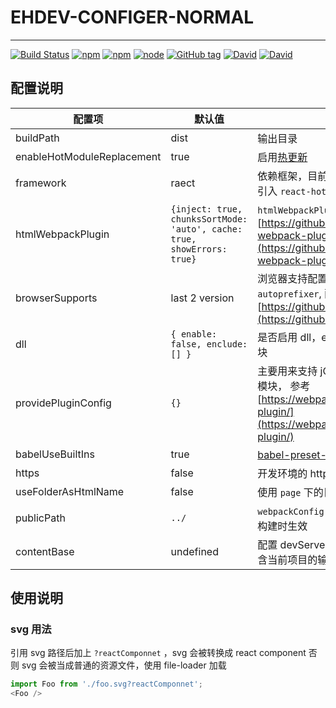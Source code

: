 # EHDEV-CONFIGER-NORMAL
---

[![Build Status](https://travis-ci.org/EHDFE/ehdev-configer-normal.svg?branch=master)](https://travis-ci.org/EHDFE/ehdev-configer-normal)
[![npm](https://img.shields.io/npm/dm/ehdev-configer-normal.svg)]()
[![npm](https://img.shields.io/npm/v/ehdev-configer-normal.svg)]()
[![node](https://img.shields.io/node/v/ehdev-configer-normal.svg)]()
[![GitHub tag](https://img.shields.io/github/tag/ehdfe/ehdev-configer-normal.svg)]()
[![David](https://img.shields.io/david/EHDFE/ehdev-configer-normal.svg)]()
[![David](https://img.shields.io/david/dev/EHDFE/ehdev-configer-normal.svg)]()


## 配置说明

| 配置项 | 默认值 | 说明 |
|---|---| ---|
| buildPath | dist | 输出目录 |
| enableHotModuleReplacement | true | 启用[热更新](https://webpack.js.org/guides/hot-module-replacement) |
|framework|raect|依赖框架，目前只对 `react` 有做优化，包括引入 `react-hot-loader`|
|htmlWebpackPlugin|`{inject: true, chunksSortMode: 'auto', cache: true, showErrors: true}`|`htmlWebpackPlugin` 插件配置, 参考 [https://github.com/jantimon/html-webpack-plugin#configuration](https://github.com/jantimon/html-webpack-plugin#configuration)|
| browserSupports | last 2 version | 浏览器支持配置，影响 `babel` 和 `autoprefixer`, 配置参考：[https://github.com/ai/browserslist](https://github.com/ai/browserslist) |
| dll | `{ enable: false, enclude: [] }` | 是否启用 dll，enclude 提供打入 dll 包的模块 |
| providePluginConfig | `{}` | 主要用来支持 jQuery 依赖全局挂载的老模块， 参考 [https://webpack.js.org/plugins/provide-plugin/](https://webpack.js.org/plugins/provide-plugin/) |
| babelUseBuiltIns | true | [babel-preset-env#usebuiltins](http://babeljs.io/docs/plugins/preset-env/#usebuiltins) 配置 |
| https | false | 开发环境的 https 支持 |
| useFolderAsHtmlName | false | 使用 `page` 下的目录名作为页面名 |
| publicPath | `../` | `webpackConfig.output.publicPath`, 只在构建时生效 |
| contentBase | undefined | 配置 devServer 的 [contentBase](https://webpack.js.org/configuration/dev-server/#devserver-contentbase)，默认包含当前项目的输出目录，不需要配置 |

## 使用说明

### svg 用法

引用 svg 路径后加上 `?reactComponnet` ，svg 会被转换成 react component
否则 svg 会被当成普通的资源文件，使用 file-loader 加载

```js
import Foo from './foo.svg?reactComponnet';
<Foo />
```
